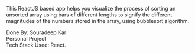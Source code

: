 This ReactJS based app helps you visualize the process of sorting an unsorted array using bars of different lengths to signify the different magnitudes of the numbers stored in the array, using bubblesort algorithm.  

Done By: Souradeep Kar  
Personal Project  
Tech Stack Used: React.  

